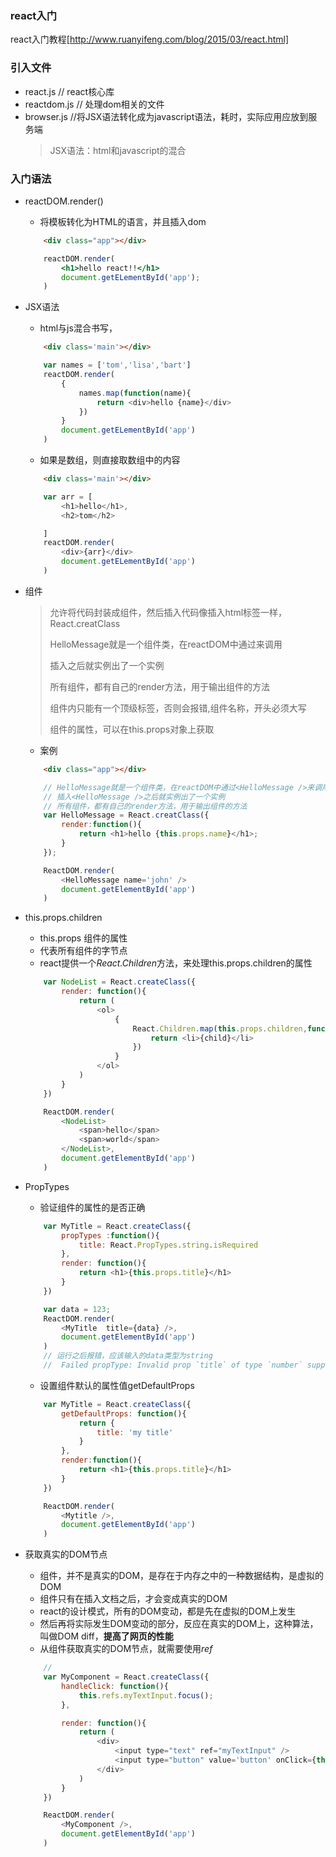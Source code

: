 ### react入门

react入门教程[http://www.ruanyifeng.com/blog/2015/03/react.html]

### 引入文件
+ react.js // react核心库
+ reactdom.js // 处理dom相关的文件
+ browser.js //将JSX语法转化成为javascript语法，耗时，实际应用应放到服务端
	> JSX语法：html和javascript的混合

### 入门语法
+ reactDOM.render()
	- 将模板转化为HTML的语言，并且插入dom
	```html
		<div class="app"></div>
	```
	```jsx
		reactDOM.render(
			<h1>hello react!!</h1>
			document.getELementById('app');
		)
	```

+ JSX语法
	- html与js混合书写，
	```html
		<div class='main'></div>
	```
	```js
		var names = ['tom','lisa','bart']
		reactDOM.render(
			{
				names.map(function(name){
					return <div>hello {name}</div>
				})
			}
			document.getELementById('app')
		)
	```
	- 如果是数组，则直接取数组中的内容
	```html
		<div class='main'></div>
	```
	```js
		var arr = [
			<h1>hello</h1>,
			<h2>tom</h2>

		]
		reactDOM.render(
			<div>{arr}</div>
			document.getELementById('app')
		)
	```

+ 组件
	> 允许将代码封装成组件，然后插入代码像插入html标签一样，React.creatClass
	>
	> HelloMessage就是一个组件类，在reactDOM中通过<HelloMessage />来调用
	>
	> 插入<HelloMessage />之后就实例出了一个实例
	>
	> 所有组件，都有自己的render方法，用于输出组件的方法
	>
	> 组件内只能有一个顶级标签，否则会报错,组件名称，开头必须大写
	>
	> 组件的属性，可以在this.props对象上获取

	- 案例
	```html
		<div class="app"></div>
	```
	```js
		// HelloMessage就是一个组件类，在reactDOM中通过<HelloMessage />来调用
		// 插入<HelloMessage />之后就实例出了一个实例
		// 所有组件，都有自己的render方法，用于输出组件的方法
		var HelloMessage = React.creatClass({
			render:function(){
				return <h1>hello {this.props.name}</h1>;
			}
		});

		ReactDOM.render(
			<HelloMessage name='john' />
			document.getElementById('app')
		)
	```


+ this.props.children
	- this.props 组件的属性
	- 代表所有组件的字节点
	- react提供一个*React.Children*方法，来处理this.props.children的属性
	```js
		var NodeList = React.createClass({
			render: function(){
				return (
					<ol>
						{
							React.Children.map(this.props.children,function(child){
								return <li>{child}</li>
							})
						}
					</ol>
				)
			}
		})

		ReactDOM.render(
			<NodeList>
				<span>hello</span>
				<span>world</span>
			</NodeList>,
			document.getElementById('app')
		)
	```

+ PropTypes 
	- 验证组件的属性的是否正确
	```js
		var MyTitle = React.createClass({
			propTypes :function(){
				title: React.PropTypes.string.isRequired
			},
			render: function(){
				return <h1>{this.props.title}</h1>
			}
		})

		var data = 123;
		ReactDOM.render(
			<MyTitle  title={data} />,
			document.getElementById('app')
		)
		// 运行之后报错，应该输入的data类型为string
		//  Failed propType: Invalid prop `title` of type `number` supplied to `MyTitle`, expected `string`.
	```
	- 设置组件默认的属性值getDefaultProps
	```js
		var MyTitle = React.createClass({
			getDefaultProps: function(){
				return {
					title: 'my title'
				}
			},
			render:function(){
				return <h1>{this.props.title}</h1>
			}
		})

		ReactDOM.render(
			<Mytitle />,
			document.getElementById('app')
		)
	```

+ 获取真实的DOM节点
	- 组件，并不是真实的DOM，是存在于内存之中的一种数据结构，是虚拟的DOM
	- 组件只有在插入文档之后，才会变成真实的DOM
	- react的设计模式，所有的DOM变动，都是先在虚拟的DOM上发生
	- 然后再将实际发生DOM变动的部分，反应在真实的DOM上，这种算法，叫做DOM diff，**提高了网页的性能**
	- 从组件获取真实的DOM节点，就需要使用*ref*
	```js
		//
		var MyComponent = React.createClass({
			handleClick: function(){
				this.refs.myTextInput.focus();
			},

			render: function(){
				return (
					<div>
						<input type="text" ref="myTextInput" />
						<input type="button" value='button' onClick={this.handleClick} />
					</div>
				)
			}
		})

		ReactDOM.render(
			<MyComponent />,
			document.getElementById('app')
		)
	```



























